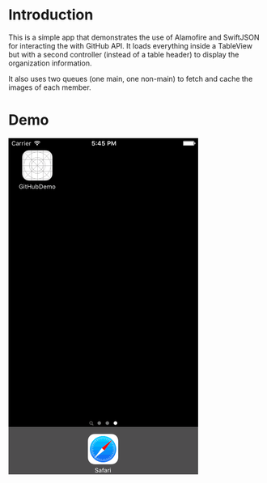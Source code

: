 # Introduction

This is a simple app that demonstrates the use of Alamofire and
SwiftJSON for interacting the with GitHub API. It loads everything
inside a TableView but with a second controller (instead of a table
header) to display the organization information.

It also uses two queues (one main, one non-main) to fetch and cache the
images of each member.

# Demo

![Demo](images/githubdemo.gif)
